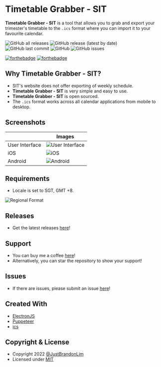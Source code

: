 # Timetable Grabber - SIT

**Timetable Grabber - SIT** is a tool that allows you to grab and export your trimester's timetable to the `.ics` format where you can import it to your favourite calendar.

![GitHub all releases](https://img.shields.io/github/downloads/JustBrandonLim/timetable-grabber-sit/total)
![GitHub release (latest by date)](https://img.shields.io/github/v/release/JustBrandonLim/timetable-grabber-sit)
![GitHub last commit](https://img.shields.io/github/last-commit/JustBrandonLim/timetable-grabber-sit)
![GitHub](https://img.shields.io/github/license/JustBrandonLim/timetable-grabber-sit)
![GitHub issues](https://img.shields.io/github/issues/JustBrandonLim/timetable-grabber-sit)

[![forthebadge](https://forthebadge.com/images/badges/open-source.svg)](https://forthebadge.com)
[![forthebadge](https://forthebadge.com/images/badges/built-with-love.svg)](https://forthebadge.com)

## Why Timetable Grabber - SIT?

- SIT's website does not offer exporting of weekly schedule.
- **Timetable Grabber - SIT** is very simple and easy to use.
- **Timetable Grabber - SIT** is open sourced.
- The `.ics` format works across all calendar applications from mobile to desktop.

## Screenshots

|                | Images                                                                                                              |
| -------------- | ------------------------------------------------------------------------------------------------------------------- |
| User Interface | ![User Interface](https://github.com/JustBrandonLim/timetable-grabber-sit/blob/main/screenshots/UserInterface.png/) |
| iOS            | ![iOS](https://github.com/JustBrandonLim/timetable-grabber-sit/blob/main/screenshots/iOS.png/)                      |
| Android        | ![Android](https://github.com/JustBrandonLim/timetable-grabber-sit/blob/main/screenshots/Android.png)               |

## Requirements

- Locale is set to SGT, GMT +8.

![Regional Format](https://github.com/JustBrandonLim/timetable-grabber-sit/blob/main/screenshots/RegionalFormat.png)

## Releases

- Get the latest releases [here](https://github.com/JustBrandonLim/timetable-grabber-sit/releases/)!

## Support

- You can buy me a coffee [here](https://ko-fi.com/justbrandonlim/)!
- Alternatively, you can star the repository to show your support!

## Issues

- If there are issues, please submit an issue [here](https://github.com/JustBrandonLim/timetable-grabber-sit/issues)!

## Created With

- [ElectronJS](https://www.electronjs.org/)
- [Puppeteer](https://pptr.dev/)
- [ics](https://github.com/adamgibbons/ics)

## Copyright & License

- Copyright 2022 [@JustBrandonLim](https://JustBrandonLim.github.io/)
- Licensed under [MIT](https://github.com/JustBrandonLim/timetable-grabber-sit/blob/master/LICENSE.md/)
